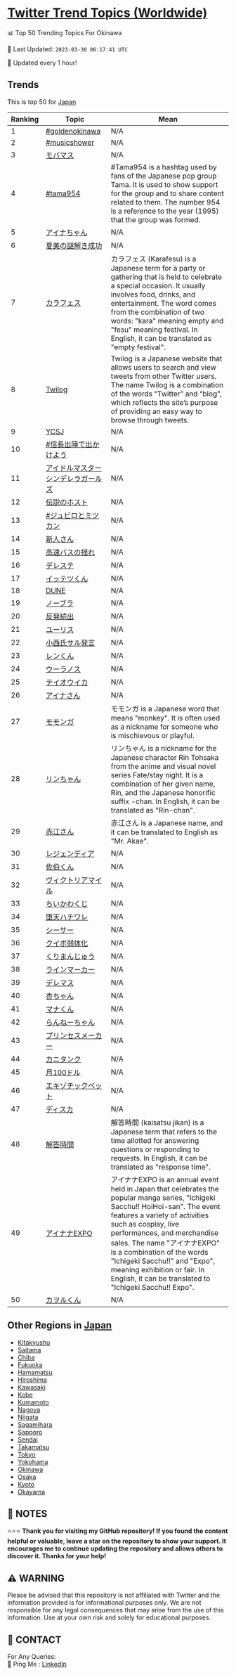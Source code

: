 [Twitter Trend Topics (Worldwide)](https://github.com/ErcinDedeoglu/Twitter-Trend-Topics)
==========


📊 Top 50 Trending Topics For Okinawa

📆 Last Updated: `2023-03-30 06:17:41 UTC`

🔧 Updated every 1 hour!


## Trends

This is top 50 for [Japan](</Japan>)

| Ranking | Topic | Mean |
| ------- | ------------ | ------------ |
| 1 | [#goldenokinawa](http://twitter.com/search?q=%23goldenokinawa) | N/A |
| 2 | [#musicshower](http://twitter.com/search?q=%23musicshower) | N/A |
| 3 | [モバマス](http://twitter.com/search?q=%e3%83%a2%e3%83%90%e3%83%9e%e3%82%b9) | N/A |
| 4 | [#tama954](http://twitter.com/search?q=%23tama954) | #Tama954 is a hashtag used by fans of the Japanese pop group Tama. It is used to show support for the group and to share content related to them. The number 954 is a reference to the year (1995) that the group was formed. |
| 5 | [アイナちゃん](http://twitter.com/search?q=%e3%82%a2%e3%82%a4%e3%83%8a%e3%81%a1%e3%82%83%e3%82%93) | N/A |
| 6 | [夏美の謎解き成功](http://twitter.com/search?q=%e5%a4%8f%e7%be%8e%e3%81%ae%e8%ac%8e%e8%a7%a3%e3%81%8d%e6%88%90%e5%8a%9f) | N/A |
| 7 | [カラフェス](http://twitter.com/search?q=%e3%82%ab%e3%83%a9%e3%83%95%e3%82%a7%e3%82%b9) | カラフェス (Karafesu) is a Japanese term for a party or gathering that is held to celebrate a special occasion. It usually involves food, drinks, and entertainment. The word comes from the combination of two words: "kara" meaning empty and "fesu" meaning festival. In English, it can be translated as "empty festival". |
| 8 | [Twilog](http://twitter.com/search?q=Twilog) | Twilog is a Japanese website that allows users to search and view tweets from other Twitter users. The name Twilog is a combination of the words “Twitter” and “blog”, which reflects the site’s purpose of providing an easy way to browse through tweets. |
| 9 | [YCSJ](http://twitter.com/search?q=YCSJ) | N/A |
| 10 | [#信長出陣で出かけよう](http://twitter.com/search?q=%23%e4%bf%a1%e9%95%b7%e5%87%ba%e9%99%a3%e3%81%a7%e5%87%ba%e3%81%8b%e3%81%91%e3%82%88%e3%81%86) | N/A |
| 11 | [アイドルマスターシンデレラガールズ](http://twitter.com/search?q=%e3%82%a2%e3%82%a4%e3%83%89%e3%83%ab%e3%83%9e%e3%82%b9%e3%82%bf%e3%83%bc%e3%82%b7%e3%83%b3%e3%83%87%e3%83%ac%e3%83%a9%e3%82%ac%e3%83%bc%e3%83%ab%e3%82%ba) | N/A |
| 12 | [伝説のホスト](http://twitter.com/search?q=%e4%bc%9d%e8%aa%ac%e3%81%ae%e3%83%9b%e3%82%b9%e3%83%88) | N/A |
| 13 | [#ジュビロとミツカン](http://twitter.com/search?q=%23%e3%82%b8%e3%83%a5%e3%83%93%e3%83%ad%e3%81%a8%e3%83%9f%e3%83%84%e3%82%ab%e3%83%b3) | N/A |
| 14 | [新人さん](http://twitter.com/search?q=%e6%96%b0%e4%ba%ba%e3%81%95%e3%82%93) | N/A |
| 15 | [高速バスの揺れ](http://twitter.com/search?q=%e9%ab%98%e9%80%9f%e3%83%90%e3%82%b9%e3%81%ae%e6%8f%ba%e3%82%8c) | N/A |
| 16 | [デレステ](http://twitter.com/search?q=%e3%83%87%e3%83%ac%e3%82%b9%e3%83%86) | N/A |
| 17 | [イッテツくん](http://twitter.com/search?q=%e3%82%a4%e3%83%83%e3%83%86%e3%83%84%e3%81%8f%e3%82%93) | N/A |
| 18 | [DUNE](http://twitter.com/search?q=DUNE) | N/A |
| 19 | [ノーブラ](http://twitter.com/search?q=%e3%83%8e%e3%83%bc%e3%83%96%e3%83%a9) | N/A |
| 20 | [反発続出](http://twitter.com/search?q=%e5%8f%8d%e7%99%ba%e7%b6%9a%e5%87%ba) | N/A |
| 21 | [ユーリス](http://twitter.com/search?q=%e3%83%a6%e3%83%bc%e3%83%aa%e3%82%b9) | N/A |
| 22 | [小西氏サル発言](http://twitter.com/search?q=%e5%b0%8f%e8%a5%bf%e6%b0%8f%e3%82%b5%e3%83%ab%e7%99%ba%e8%a8%80) | N/A |
| 23 | [レンくん](http://twitter.com/search?q=%e3%83%ac%e3%83%b3%e3%81%8f%e3%82%93) | N/A |
| 24 | [ウーラノス](http://twitter.com/search?q=%e3%82%a6%e3%83%bc%e3%83%a9%e3%83%8e%e3%82%b9) | N/A |
| 25 | [テイオウイカ](http://twitter.com/search?q=%e3%83%86%e3%82%a4%e3%82%aa%e3%82%a6%e3%82%a4%e3%82%ab) | N/A |
| 26 | [アイナさん](http://twitter.com/search?q=%e3%82%a2%e3%82%a4%e3%83%8a%e3%81%95%e3%82%93) | N/A |
| 27 | [モモンガ](http://twitter.com/search?q=%e3%83%a2%e3%83%a2%e3%83%b3%e3%82%ac) | モモンガ is a Japanese word that means "monkey". It is often used as a nickname for someone who is mischievous or playful. |
| 28 | [リンちゃん](http://twitter.com/search?q=%e3%83%aa%e3%83%b3%e3%81%a1%e3%82%83%e3%82%93) | リンちゃん is a nickname for the Japanese character Rin Tohsaka from the anime and visual novel series Fate/stay night. It is a combination of her given name, Rin, and the Japanese honorific suffix -chan. In English, it can be translated as "Rin-chan". |
| 29 | [赤江さん](http://twitter.com/search?q=%e8%b5%a4%e6%b1%9f%e3%81%95%e3%82%93) | 赤江さん is a Japanese name, and it can be translated to English as "Mr. Akae". |
| 30 | [レジェンディア](http://twitter.com/search?q=%e3%83%ac%e3%82%b8%e3%82%a7%e3%83%b3%e3%83%87%e3%82%a3%e3%82%a2) | N/A |
| 31 | [佐伯くん](http://twitter.com/search?q=%e4%bd%90%e4%bc%af%e3%81%8f%e3%82%93) | N/A |
| 32 | [ヴィクトリアマイル](http://twitter.com/search?q=%e3%83%b4%e3%82%a3%e3%82%af%e3%83%88%e3%83%aa%e3%82%a2%e3%83%9e%e3%82%a4%e3%83%ab) | N/A |
| 33 | [ちいかわくじ](http://twitter.com/search?q=%e3%81%a1%e3%81%84%e3%81%8b%e3%82%8f%e3%81%8f%e3%81%98) | N/A |
| 34 | [堕天ハチワレ](http://twitter.com/search?q=%e5%a0%95%e5%a4%a9%e3%83%8f%e3%83%81%e3%83%af%e3%83%ac) | N/A |
| 35 | [シーサー](http://twitter.com/search?q=%e3%82%b7%e3%83%bc%e3%82%b5%e3%83%bc) | N/A |
| 36 | [クイボ弱体化](http://twitter.com/search?q=%e3%82%af%e3%82%a4%e3%83%9c%e5%bc%b1%e4%bd%93%e5%8c%96) | N/A |
| 37 | [くりまんじゅう](http://twitter.com/search?q=%e3%81%8f%e3%82%8a%e3%81%be%e3%82%93%e3%81%98%e3%82%85%e3%81%86) | N/A |
| 38 | [ラインマーカー](http://twitter.com/search?q=%e3%83%a9%e3%82%a4%e3%83%b3%e3%83%9e%e3%83%bc%e3%82%ab%e3%83%bc) | N/A |
| 39 | [デレマス](http://twitter.com/search?q=%e3%83%87%e3%83%ac%e3%83%9e%e3%82%b9) | N/A |
| 40 | [杏ちゃん](http://twitter.com/search?q=%e6%9d%8f%e3%81%a1%e3%82%83%e3%82%93) | N/A |
| 41 | [マナくん](http://twitter.com/search?q=%e3%83%9e%e3%83%8a%e3%81%8f%e3%82%93) | N/A |
| 42 | [らんねーちゃん](http://twitter.com/search?q=%e3%82%89%e3%82%93%e3%81%ad%e3%83%bc%e3%81%a1%e3%82%83%e3%82%93) | N/A |
| 43 | [プリンセスメーカー](http://twitter.com/search?q=%e3%83%97%e3%83%aa%e3%83%b3%e3%82%bb%e3%82%b9%e3%83%a1%e3%83%bc%e3%82%ab%e3%83%bc) | N/A |
| 44 | [カニタンク](http://twitter.com/search?q=%e3%82%ab%e3%83%8b%e3%82%bf%e3%83%b3%e3%82%af) | N/A |
| 45 | [月100ドル](http://twitter.com/search?q=%e6%9c%88100%e3%83%89%e3%83%ab) | N/A |
| 46 | [エキゾチックペット](http://twitter.com/search?q=%e3%82%a8%e3%82%ad%e3%82%be%e3%83%81%e3%83%83%e3%82%af%e3%83%9a%e3%83%83%e3%83%88) | N/A |
| 47 | [ディスカ](http://twitter.com/search?q=%e3%83%87%e3%82%a3%e3%82%b9%e3%82%ab) | N/A |
| 48 | [解答時間](http://twitter.com/search?q=%e8%a7%a3%e7%ad%94%e6%99%82%e9%96%93) | 解答時間 (kaisatsu jikan) is a Japanese term that refers to the time allotted for answering questions or responding to requests. In English, it can be translated as "response time". |
| 49 | [アイナナEXPO](http://twitter.com/search?q=%e3%82%a2%e3%82%a4%e3%83%8a%e3%83%8aEXPO) | アイナナEXPO is an annual event held in Japan that celebrates the popular manga series, "Ichigeki Sacchu!! HoiHoi-san". The event features a variety of activities such as cosplay, live performances, and merchandise sales. The name "アイナナEXPO" is a combination of the words "Ichigeki Sacchu!!" and "Expo", meaning exhibition or fair. In English, it can be translated to "Ichigeki Sacchu!! Expo". |
| 50 | [カヲルくん](http://twitter.com/search?q=%e3%82%ab%e3%83%b2%e3%83%ab%e3%81%8f%e3%82%93) | N/A |



## Other Regions in [Japan](</Japan>)

* [Kitakyushu](</Japan/Kitakyushu.md>)
* [Saitama](</Japan/Saitama.md>)
* [Chiba](</Japan/Chiba.md>)
* [Fukuoka](</Japan/Fukuoka.md>)
* [Hamamatsu](</Japan/Hamamatsu.md>)
* [Hiroshima](</Japan/Hiroshima.md>)
* [Kawasaki](</Japan/Kawasaki.md>)
* [Kobe](</Japan/Kobe.md>)
* [Kumamoto](</Japan/Kumamoto.md>)
* [Nagoya](</Japan/Nagoya.md>)
* [Niigata](</Japan/Niigata.md>)
* [Sagamihara](</Japan/Sagamihara.md>)
* [Sapporo](</Japan/Sapporo.md>)
* [Sendai](</Japan/Sendai.md>)
* [Takamatsu](</Japan/Takamatsu.md>)
* [Tokyo](</Japan/Tokyo.md>)
* [Yokohama](</Japan/Yokohama.md>)
* [Okinawa](</Japan/Okinawa.md>)
* [Osaka](</Japan/Osaka.md>)
* [Kyoto](</Japan/Kyoto.md>)
* [Okayama](</Japan/Okayama.md>)



## 📝 NOTES

⭐⭐⭐ **Thank you for visiting my GitHub repository! If you found the content helpful or valuable, leave a star on the repository to show your support. It encourages me to continue updating the repository and allows others to discover it. Thanks for your help!**


## ⚠️ WARNING

Please be advised that this repository is not affiliated with Twitter and the information provided is for informational purposes only. We are not responsible for any legal consequences that may arise from the use of this information. Use at your own risk and solely for educational purposes.


## 📨 CONTACT

 For Any Queries:  
            🏓 Ping Me : [LinkedIn](https://www.linkedin.com/in/ercindedeoglu/)
